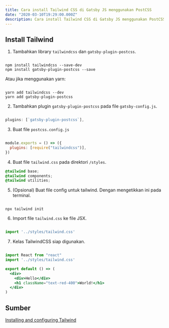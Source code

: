 ```yaml
---
title: Cara install Tailwind CSS di Gatsby JS menggunakan PostCSS
date: "2020-03-10T19:29:00.000Z"
description: Cara install Tailwind CSS di Gatsby JS menggunakan PostCSS
---
```


## Install Tailwind

1. Tambahkan library `tailwindcss` dan `gatsby-plugin-postcss`.

```shell

npm install tailwindcss --save-dev
npm install gatsby-plugin-postcss --save

```

Atau jika menggunakan yarn:

```shell

yarn add tailwindcss --dev
yarn add gatsby-plugin-postcss

```

2. Tambahkan plugin `gatsby-plugin-postcss` pada file `gatsby-config.js`.

```javascript

plugins: [`gatsby-plugin-postcss`],

```

3. Buat file `postcss.config.js`

```javascript

module.exports = () => ({
  plugins: [require("tailwindcss")],
})

```
4. Buat file `tailwind.css` pada direktori `/styles`.

```css
@tailwind base;
@tailwind components;
@tailwind utilities;
```

5. (Opsional) Buat file config untuk tailwind. Dengan mengetikkan ini pada terminal.

```shell

npx tailwind init

```

6. Import file `tailwind.css` ke file JSX.

```javascript

import '../styles/tailwind.css'

```

7. Kelas TailwindCSS siap digunakan.

```jsx

import React from "react"
import '../styles/tailwind.css'

export default () => (
  <div>
    <div>Hello</div>
    <h1 className="text-red-400">World!</h1>
  </div>
)

```

## Sumber

[Installing and configuring Tailwind](https://www.gatsbyjs.org/docs/tailwind-css)
